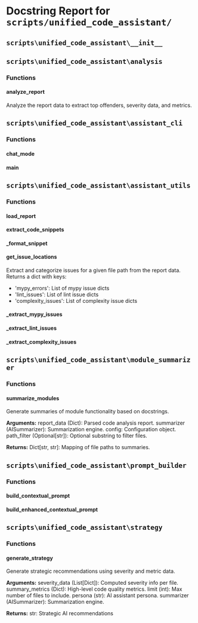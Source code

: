 # Docstring Report for `scripts/unified_code_assistant/`


## `scripts\unified_code_assistant\__init__`


## `scripts\unified_code_assistant\analysis`


### Functions

#### analyze_report

Analyze the report data to extract top offenders, severity data, and metrics.

## `scripts\unified_code_assistant\assistant_cli`


### Functions

#### chat_mode

#### main

## `scripts\unified_code_assistant\assistant_utils`


### Functions

#### load_report

#### extract_code_snippets

#### _format_snippet

#### get_issue_locations

Extract and categorize issues for a given file path from the report data.
Returns a dict with keys:
- 'mypy_errors': List of mypy issue dicts
- 'lint_issues': List of lint issue dicts
- 'complexity_issues': List of complexity issue dicts

#### _extract_mypy_issues

#### _extract_lint_issues

#### _extract_complexity_issues

## `scripts\unified_code_assistant\module_summarizer`


### Functions

#### summarize_modules

Generate summaries of module functionality based on docstrings.

**Arguments:**
report_data (Dict): Parsed code analysis report.
summarizer (AISummarizer): Summarization engine.
config: Configuration object.
path_filter (Optional[str]): Optional substring to filter files.

**Returns:**
Dict[str, str]: Mapping of file paths to summaries.

## `scripts\unified_code_assistant\prompt_builder`


### Functions

#### build_contextual_prompt

#### build_enhanced_contextual_prompt

## `scripts\unified_code_assistant\strategy`


### Functions

#### generate_strategy

Generate strategic recommendations using severity and metric data.

**Arguments:**
severity_data (List[Dict]): Computed severity info per file.
summary_metrics (Dict): High-level code quality metrics.
limit (int): Max number of files to include.
persona (str): AI assistant persona.
summarizer (AISummarizer): Summarization engine.

**Returns:**
str: Strategic AI recommendations